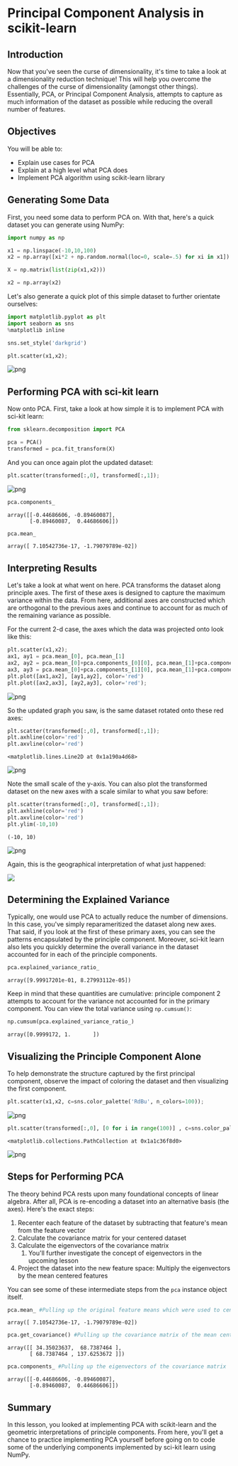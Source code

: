 
# Principal Component Analysis in scikit-learn

## Introduction

Now that you've seen the curse of dimensionality, it's time to take a look at a dimensionality reduction technique! This will help you overcome the challenges of the curse of dimensionality (amongst other things). Essentially, PCA, or Principal Component Analysis, attempts to capture as much information of the dataset as possible while reducing the overall number of features.

## Objectives

You will be able to:

* Explain use cases for PCA
* Explain at a high level what PCA does
* Implement PCA algorithm using scikit-learn library 

## Generating Some Data

First, you need some data to perform PCA on. With that, here's a quick dataset you can generate using NumPy:


```python
import numpy as np

x1 = np.linspace(-10,10,100)
x2 = np.array([xi*2 + np.random.normal(loc=0, scale=.5) for xi in x1]) #A linear relationship, plus a little noise

X = np.matrix(list(zip(x1,x2)))
```


```python
x2 = np.array(x2)
```

Let's also generate a quick plot of this simple dataset to further orientate ourselves:


```python
import matplotlib.pyplot as plt
import seaborn as sns
%matplotlib inline

sns.set_style('darkgrid')

plt.scatter(x1,x2);
```


![png](index_files/index_4_0.png)


## Performing PCA with sci-kit learn

Now onto PCA. First, take a look at how simple it is to implement PCA with sci-kit learn:


```python
from sklearn.decomposition import PCA

pca = PCA()
transformed = pca.fit_transform(X)
```

And you can once again plot the updated dataset:


```python
plt.scatter(transformed[:,0], transformed[:,1]);
```


![png](index_files/index_8_0.png)



```python
pca.components_
```




    array([[-0.44686606, -0.89460087],
           [-0.89460087,  0.44686606]])




```python
pca.mean_
```




    array([ 7.10542736e-17, -1.79079789e-02])



## Interpreting Results

Let's take a look at what went on here. PCA transforms the dataset along principle axes. The first of these axes is designed to capture the maximum variance within the data. From here, additional axes are constructed which are orthogonal to the previous axes and continue to account for as much of the remaining variance as possible.

For the current 2-d case, the axes which the data was projected onto look like this:


```python
plt.scatter(x1,x2);
ax1, ay1 = pca.mean_[0], pca.mean_[1]
ax2, ay2 = pca.mean_[0]+pca.components_[0][0], pca.mean_[1]+pca.components_[0][1]
ax3, ay3 = pca.mean_[0]+pca.components_[1][0], pca.mean_[1]+pca.components_[1][1]
plt.plot([ax1,ax2], [ay1,ay2], color='red')
plt.plot([ax2,ax3], [ay2,ay3], color='red');
```


![png](index_files/index_12_0.png)


So the updated graph you saw, is the same dataset rotated onto these red axes:


```python
plt.scatter(transformed[:,0], transformed[:,1]);
plt.axhline(color='red')
plt.axvline(color='red')
```




    <matplotlib.lines.Line2D at 0x1a190a4d68>




![png](index_files/index_14_1.png)


Note the small scale of the y-axis. You can also plot the transformed dataset on the new axes with a scale similar to what you saw before:


```python
plt.scatter(transformed[:,0], transformed[:,1]);
plt.axhline(color='red')
plt.axvline(color='red')
plt.ylim(-10,10)
```




    (-10, 10)




![png](index_files/index_16_1.png)


Again, this is the geographical interpretation of what just happened:  

<img src="images/inhouse_pca.png">

## Determining the Explained Variance

Typically, one would use PCA to actually reduce the number of dimensions. In this case, you've simply reparameritized the dataset along new axes. That said, if you look at the first of these primary axes, you can see the patterns encapsulated by the principle component. Moreover, sci-kit learn also lets you quickly determine the overall variance in the dataset accounted for in each of the principle components.


```python
pca.explained_variance_ratio_
```




    array([9.99917201e-01, 8.27993112e-05])



Keep in mind that these quantities are cumulative: principle component 2 attempts to account for the variance not accounted for in the primary component. You can view the total variance using `np.cumsum()`:


```python
np.cumsum(pca.explained_variance_ratio_)
```




    array([0.9999172, 1.       ])



## Visualizing the Principle Component Alone

To help demonstrate the structure captured by the first principal component, observe the impact of coloring the dataset and then visualizing the first component.


```python
plt.scatter(x1,x2, c=sns.color_palette('RdBu', n_colors=100));
```


![png](index_files/index_23_0.png)



```python
plt.scatter(transformed[:,0], [0 for i in range(100)] , c=sns.color_palette('RdBu', n_colors=100))
```




    <matplotlib.collections.PathCollection at 0x1a1c36f8d0>




![png](index_files/index_24_1.png)


## Steps for Performing PCA

The theory behind PCA rests upon many foundational concepts of linear algebra. After all, PCA is re-encoding a dataset into an alternative basis (the axes). Here's the exact steps:

1. Recenter each feature of the dataset by subtracting that feature's mean from the feature vector
2. Calculate the covariance matrix for your centered dataset
3. Calculate the eigenvectors of the covariance matrix
    1. You'll further investigate the concept of eigenvectors in the upcoming lesson
4. Project the dataset into the new feature space: Multiply the eigenvectors by the mean centered features

You can see some of these intermediate steps from the `pca` instance object itself. 


```python
pca.mean_ #Pulling up the original feature means which were used to center the data
```




    array([ 7.10542736e-17, -1.79079789e-02])




```python
pca.get_covariance() #Pulling up the covariance matrix of the mean centered data
```




    array([[ 34.35023637,  68.7387464 ],
           [ 68.7387464 , 137.6253672 ]])




```python
pca.components_ #Pulling up the eigenvectors of the covariance matrix
```




    array([[-0.44686606, -0.89460087],
           [-0.89460087,  0.44686606]])



##  Summary
In this lesson, you looked at implementing PCA with scikit-learn and the geometric interpretations of principle components. From here, you'll get a chance to practice implementing PCA yourself before going on to code some of the underlying components implemented by sci-kit learn using NumPy.
